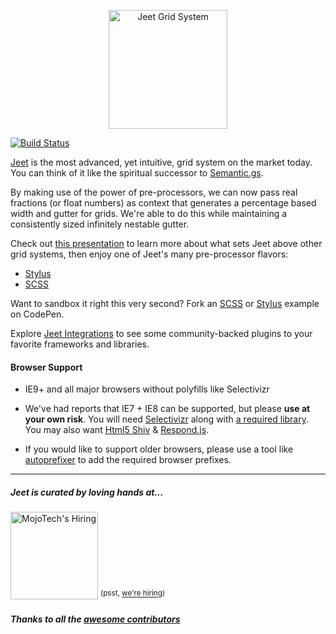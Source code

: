 <p align="center">
<img width="190px" src="https://mojotech.github.io/jeet/img/jeet-logo-color.svg" title="Jeet Grid System">
</p>

[![Build Status](https://travis-ci.org/mojotech/jeet.svg?branch=master)](https://travis-ci.org/mojotech/jeet)

[Jeet](http://jeet.gs) is the most advanced, yet intuitive, grid system on the market today. You can think of it like the spiritual successor to [Semantic.gs](http://semantic.gs/).

By making use of the power of pre-processors, we can now pass real fractions (or float numbers) as context that generates a percentage based width and gutter for grids. We're able to do this while maintaining a consistently sized infinitely nestable gutter.

Check out [this presentation](http://corysimmons.github.io/presentations/the-rise-of-ratio-grids) to learn more about what sets Jeet above other grid systems, then enjoy one of Jeet's many pre-processor flavors:

- [Stylus](stylus)
- [SCSS](scss)

Want to sandbox it right this very second? Fork an [SCSS](http://bit.ly/jeet6-scss) or [Stylus](http://bit.ly/jeet6-stylus) example on CodePen.

Explore [Jeet Integrations](https://github.com/mojotech/jeet/wiki/Jeet-Integrations) to see some community-backed plugins to your favorite frameworks and libraries.

#### Browser Support
- IE9+ and all major browsers without polyfills like Selectivizr
- We've had reports that IE7 + IE8 can be supported, but please **use at your own risk**. You will need [Selectivizr](http://selectivizr.com/) along with [a required library](http://selectivizr.com/#how). You may also want [Html5 Shiv](https://github.com/aFarkas/html5shiv) & [Respond.js](https://github.com/scottjehl/Respond).

- If you would like to support older browsers, please use a tool like [autoprefixer](https://github.com/postcss/autoprefixer) to add the required browser prefixes.

---

##### Jeet is curated by loving hands at...
<a href="http://mojotech.com"><img width="140px" src="https://mojotech.github.io/jeet/img/mojotech-logo.svg" title="MojoTech's Hiring"></a> <sup>(psst, [we're hiring](http://www.mojotech.com/jobs))</sup>

##### Thanks to all the [awesome contributors](https://github.com/mojotech/jeet/graphs/contributors)
